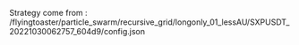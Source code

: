 Strategy come from : /flyingtoaster/particle_swarm/recursive_grid/longonly_01_lessAU/SXPUSDT_20221030062757_604d9/config.json